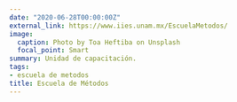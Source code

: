 ```yaml
---
date: "2020-06-28T00:00:00Z"
external_link: https://www.iies.unam.mx/EscuelaMetodos/
image:
  caption: Photo by Toa Heftiba on Unsplash
  focal_point: Smart
summary: Unidad de capacitación.
tags:
- escuela de metodos
title: Escuela de Métodos
---
```

